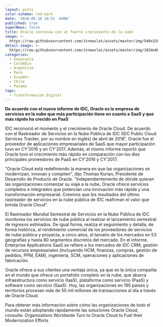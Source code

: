 ```yaml
---
layout: posts
color-schema: red-dark
date: '2018-05-16 14:51 -0400'
published: true
superNews: false
title: Oracle continúa con un fuerte crecimiento de la nube
image: >-
  https://raw.githubusercontent.com/itnewslat/assets/master/img/540x320/Mark-Hurd-p.jpg
detail-image: >-
  https://raw.githubusercontent.com/itnewslat/assets/master/img/1024x680/Mark-Hurd-g.jpg
categories:
  - Venezuela
  - Colombia
  - Argentina
  - Perú
  - Ecuador
  - Chile
  - Panama
tags:
  - Transformación Digital
---
```

**De acuerdo con el nuevo informe de IDC, Oracle es la empresa de servicios en la nube que más participación tiene en cuanto a SaaS y que más rápido ha crecido en PaaS**

IDC reconoció el momento y el crecimiento de Oracle Cloud. De acuerdo con el Rastreador de Servicios en la Nube Pública de IDC (IDC Public Cloud Services Tracker, por su nombre en inglés) de abril de 2018¹, Oracle fue el proveedor de aplicaciones empresariales de SaaS que mayor participación tuvo en CY'2016 y en CY'2017. Además, el mismo informe reportó que Oracle tuvo el crecimiento más rápido en comparación con los diez principales proveedores de PaaS en CY'2016 y CY'2017.

"Oracle Cloud está redefiniendo la manera en que las organizaciones se modernizan, innovan y compiten", dijo Thomas Kurian, Presidente de Desarrollo de Producto de Oracle. "Independientemente de dónde quieran las organizaciones comenzar su viaje a la nube, Oracle ofrece servicios completos e integrados que potencian una innovación más rápida y una transformación empresarial. Creemos que los resultados del último rastreador de servicios en la nube pública de IDC reafirman el valor que brinda Oracle Cloud”.

El Rastreador Mundial Semestral de Servicios en la Nube Pública de IDC monitorea los servicios de nube pública al realizar el lanzamiento semestral de ingresos estimados. De igual forma, realiza el seguimiento y detalla, de forma histórica, el rendimiento comercial de los proveedores de servicios de nube pública y proyecta, a cinco años, el tamaño de los mercados en 53 geografías y hasta 80 segmentos discretos del mercado. En el informe, Enterprise Applications SaaS se refiere a los mercados de IDC CRM, gestión de recursos empresariales (incluyendo HCM, finanzas, compras, gestión de pedidos, PPM, EAM), ingeniería, SCM, operaciones y aplicaciones de fabricación.

Oracle ofrece a sus clientes una ventaja única, ya que es la única compañía en el mundo que ofrece un portafolio completo en la nube, que abarca infraestructura como servicio (IaaS), plataforma como servicio (PaaS) y software como servicio (SaaS). Hoy, las organizaciones en 195 países y territorios procesan más de 55 mil millones de transacciones al día a través de Oracle Cloud.

Para obtener más información sobre cómo las organizaciones de todo el mundo están adoptando rápidamente las soluciones Oracle Cloud, consulte: Organizations Worldwide Turn to Oracle Cloud to Fuel their Modernization Efforts